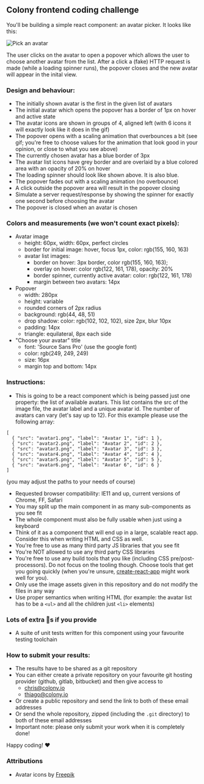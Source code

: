 ## Colony frontend coding challenge

You'll be building a simple react component: an avatar picker. It looks like this:

![Pick an avatar](https://github.com/JoinColony/coding-challenge/raw/master/avatar_picker.gif "Pick me!")

The user clicks on the avatar to open a popover which allows the user to choose another avatar from the list. After a click a (fake) HTTP request is made (while a loading spinner runs), the popover closes and the new avatar will appear in the inital view.

### Design and behaviour:

* The initially shown avatar is the first in the given list of avatars
* The initial avatar which opens the popover has a border of 1px on hover and active state
* The avatar icons are shown in groups of 4, aligned left (with 6 icons it will exactly look like it does in the gif)
* The popover opens with a scaling animation that overbounces a bit (see gif; you're free to choose values for the animation that look good in your opinion, or close to what you see above)
* The currently chosen avatar has a blue border of 3px
* The avatar list icons have grey border and are overlaid by a blue colored area with an opacity of 20% on hover
* The loading spinner should look like shown above. It is also blue.
* The popover fades out with a scaling animation (no overbounce)
* A click outside the popover area will result in the popover closing
* Simulate a server request/response by showing the spinner for exactly one second before choosing the avatar
* The popover is closed when an avatar is chosen

### Colors and measurements (we won't count exact pixels):

* Avatar image
  * height: 60px, width: 60px, perfect circles
  * border for initial image: hover, focus 1px, color: rgb(155, 160, 163)
  * avatar list images:
    * border on hover: 3px border, color rgb(155, 160, 163);
    * overlay on hover: color rgb(122, 161, 178), opacity: 20%
    * border spinner, currently active avatar: color: rgb(122, 161, 178)
    * margin between two avatars: 14px
* Popover
  * width: 280px
  * height: variable
  * rounded corners of 2px radius
  * background: rgb(44, 48, 51)
  * drop shadow: color: rgb(102, 102, 102), size 2px, blur 10px
  * padding: 14px
  * triangle: equilateral, 8px each side
* "Choose your avatar" title
  * font: 'Source Sans Pro' (use the google font)
  * color: rgb(249, 249, 249)
  * size: 16px
  * margin top and bottom: 14px

### Instructions:

* This is going to be a react component which is being passed just one property: the list of available avatars. This list contains the src of the image file, the avatar label and a unique avatar id. The number of avatars can vary (let's say up to 12). For this example please use the following array:

```
[
  { "src": "avatar1.png", "label": "Avatar 1", "id": 1 },
  { "src": "avatar2.png", "label": "Avatar 2", "id": 2 },
  { "src": "avatar3.png", "label": "Avatar 3", "id": 3 },
  { "src": "avatar4.png", "label": "Avatar 4", "id": 4 },
  { "src": "avatar5.png", "label": "Avatar 5", "id": 5 },
  { "src": "avatar6.png", "label": "Avatar 6", "id": 6 }
]
```

(you may adjust the paths to your needs of course)

* Requested browser compatibility: IE11 and up, current versions of Chrome, FF, Safari
* You may split up the main component in as many sub-components as you see fit
* The whole component must also be fully usable when just using a keyboard
* Think of it as a component that will end up in a large, scalable react app. Consider this when writing HTML and CSS as well.
* You're free to use as many third party JS libraries that you see fit
* You're NOT allowed to use any third party CSS libraries
* You're free to use any build tools that you like (including CSS pre/post-processors). Do not focus on the tooling though. Choose tools that get you going quickly (when you're unsure, [create-react-app](https://github.com/facebookincubator/create-react-app/) might work well for you).
* Only use the image assets given in this repository and do not modify the files in any way
* Use proper semantics when writing HTML (for example: the avatar list has to be a `<ul>` and all the children just `<li>` elements)

### Lots of extra :gem:s if you provide

* A suite of unit tests written for this component using your favourite testing toolchain

### How to submit your results:

* The results have to be shared as a git repository
* You can either create a private repository on your favourite git hosting provider (github, gitlab, bitbucket) and then give access to
  * chris@colony.io
  * thiago@colony.io
* Or create a public repository and send the link to both of these email addresses
* Or send the whole repository, zipped (including the `.git` directory) to both of these email addresses
* Important note: please only submit your work when it is completely done!

Happy coding! :heart:


### Attributions

* Avatar icons by <a href="http://www.freepik.com/free-photos-vectors/people">Freepik</a>
